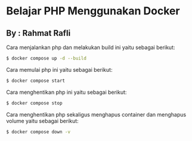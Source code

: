 # Belajar PHP Menggunakan Docker

## By : Rahmat Rafli

Cara menjalankan php dan melakukan build ini yaitu sebagai berikut:

```bash
$ docker compose up -d --build
```

Cara memulai php ini yaitu sebagai berikut:

```bash
$ docker compose start
```

Cara menghentikan php ini yaitu sebagai berikut:

```bash
$ docker compose stop
```

Cara menghentikan php sekaligus menghapus container dan menghapus volume yaitu sebagai berikut:

```bash
$ docker compose down -v
```
